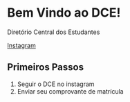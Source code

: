 

# Bem Vindo ao DCE!

Diretório Central dos Estudantes

[Instagram](https://instagram.com/dcecefetrj, "Instagram")

## Primeiros Passos

1. Seguir o DCE no instagram
2. Enviar seu comprovante de matrícula
